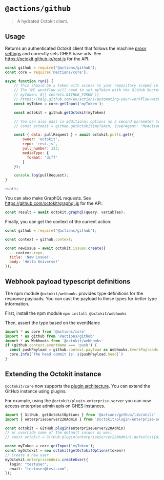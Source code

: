 # `@actions/github`

> A hydrated Octokit client.

## Usage

Returns an authenticated Octokit client that follows the machine [proxy settings](https://help.github.com/en/actions/hosting-your-own-runners/using-a-proxy-server-with-self-hosted-runners) and correctly sets GHES base urls. See https://octokit.github.io/rest.js for the API.

```js
const github = require('@actions/github');
const core = require('@actions/core');

async function run() {
    // This should be a token with access to your repository scoped in as a secret.
    // The YML workflow will need to set myToken with the GitHub Secret Token
    // myToken: ${{ secrets.GITHUB_TOKEN }}
    // https://help.github.com/en/actions/automating-your-workflow-with-github-actions/authenticating-with-the-github_token#about-the-github_token-secret
    const myToken = core.getInput('myToken');

    const octokit = github.getOctokit(myToken)

    // You can also pass in additional options as a second parameter to getOctokit
    // const octokit = github.getOctokit(myToken, {userAgent: "MyActionVersion1"});

    const { data: pullRequest } = await octokit.pulls.get({
        owner: 'octokit',
        repo: 'rest.js',
        pull_number: 123,
        mediaType: {
          format: 'diff'
        }
    });

    console.log(pullRequest);
}

run();
```

You can also make GraphQL requests. See https://github.com/octokit/graphql.js for the API.

```js
const result = await octokit.graphql(query, variables);
```

Finally, you can get the context of the current action:

```js
const github = require('@actions/github');

const context = github.context;

const newIssue = await octokit.issues.create({
  ...context.repo,
  title: 'New issue!',
  body: 'Hello Universe!'
});
```

## Webhook payload typescript definitions

The npm module `@octokit/webhooks` provides type definitions for the response payloads. You can cast the payload to these types for better type information.

First, install the npm module `npm install @octokit/webhooks`

Then, assert the type based on the eventName
```ts
import * as core from '@actions/core'
import * as github from '@actions/github'
import * as Webhooks from '@octokit/webhooks'
if (github.context.eventName === 'push') {
  const pushPayload = github.context.payload as Webhooks.EventPayloads.WebhookPayloadPush
  core.info(`The head commit is: ${pushPayload.head}`)
}
```

## Extending the Octokit instance
`@octokit/core` now supports the [plugin architecture](https://github.com/octokit/core.js#plugins). You can extend the GitHub instance using plugins. 

For example, using the `@octokit/plugin-enterprise-server` you can now access enterprise admin apis on GHES instances.

```ts
import { GitHub, getOctokitOptions } from '@actions/github/lib/utils'
import { enterpriseServer220Admin } from '@octokit/plugin-enterprise-server'

const octokit = GitHub.plugin(enterpriseServer220Admin)
// or override some of the default values as well 
// const octokit = GitHub.plugin(enterpriseServer220Admin).defaults({userAgent: "MyNewUserAgent"})

const myToken = core.getInput('myToken');
const myOctokit = new octokit(getOctokitOptions(token))
// Create a new user
myOctokit.enterpriseAdmin.createUser({
  login: "testuser",
  email: "testuser@test.com",
});
```
